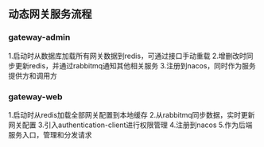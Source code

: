 动态网关服务流程
--------

### gateway-admin
1.启动时从数据库加载所有网关数据到redis，可通过接口手动重载
2.增删改时同步更新redis，并通过rabbitmq通知其他相关服务
3.注册到nacos，同时作为服务提供方和调用方

### gateway-web
1.启动时从redis加载全部网关配置到本地缓存
2.从rabbitmq同步数据，实时更新网关配置
3.引入authentication-client进行权限管理
4.注册到nacos
5.作为后端服务入口，管理和分发请求

